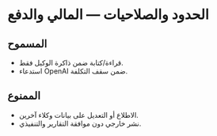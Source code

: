 # الحدود والصلاحيات — المالي والدفع

## المسموح
- قراءة/كتابة ضمن ذاكرة الوكيل فقط.
- استدعاء OpenAI ضمن سقف التكلفة.

## الممنوع
- الاطلاع أو التعديل على بيانات وكلاء آخرين.
- نشر خارجي دون موافقة التقارير والتنفيذي.
